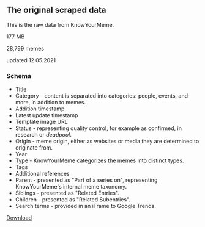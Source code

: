## The original scraped data
This is the raw data from KnowYourMeme.

177 MB

28,799 memes

updated 12.05.2021

### Schema
* Title
* Category - content is separated into categories: people, events, and more, in addition to memes.
* Addition timestamp
* Latest update timestamp
* Template image URL
* Status - representing quality control, for example as confirmed, in research or *deadpool*.
* Origin - meme origin, either as websites or media they are determined to originate from.
* Year
* Type - KnowYourMeme categorizes the memes into distinct types.
* Tags
* Additional references
* Parent - presented as "Part of a series on", representing KnowYourMeme's internal meme taxonomy.
* Siblings - presented as "Related Entries".
* Children - presented as "Related Subentries".
* Search terms - provided in an iFrame to Google Trends.

[Download](https://owncloud.ut.ee/owncloud/index.php/s/g4qB5DZrFEz2XLm)
